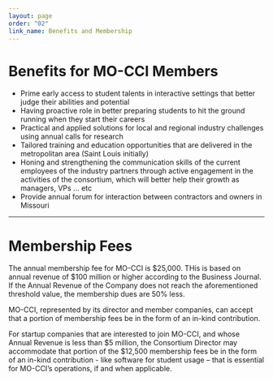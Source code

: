 ```yaml
---
layout: page
order: "02"
link_name: Benefits and Membership
---
```


<div class='card col-md-8 offset-md-2'>
    <div class="card-body">
        <h1>Benefits for MO-CCI Members</h1>
        <ul>
            <li>Prime early access to student talents in interactive settings that better judge their abilities and potential</li>
            <li>Having proactive role in better preparing students to hit the ground running when they start their careers</li>
            <li>Practical and applied solutions for local and regional industry challenges using annual calls for research</li>
            <li>Tailored training and education opportunities that are delivered in the metropolitan area (Saint Louis initially)</li>
            <li>Honing and strengthening the communication skills of the current employees of the industry partners through active engagement in the activities of the consortium, which will better help their growth as managers, VPs ... etc</li>
            <li>Provide annual forum for interaction between contractors and owners in Missouri</li>
        </ul>
        <hr/>
        <h1>Membership Fees</h1>
        <p>The annual membership fee for MO-CCI is $25,000. THis is based on annual revenue of $100 million or higher according to the Business Journal. If the Annual Revenue of the Company does not reach the aforementioned threshold value, the membership dues are 50% less.</p>
        <p>MO-CCI, represented by its director and member companies, can accept that a portion of membership fees be in the form of an in-kind contribution.</p>
        <p>For startup companies that are interested to join MO-CCI, and whose Annual Revenue is less than $5 million, the Consortium Director may accommodate that portion of the $12,500 membership fees be in the form of an in-kind contribution - like software for student usage – that is essential for MO-CCI’s operations, if and when applicable.</p>
    </div>
</div>

<style>
    body {
        background-image: url({{ '/files/backgrounds/bridge-918575_1920.jpg' | relative_url }});
        background-repeat: no-repeat;
        background-size: cover;
    }
</style>
